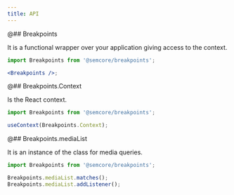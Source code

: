 ```yaml
---
title: API
---
```


@## Breakpoints

It is a functional wrapper over your application giving access to the context.

```jsx
import Breakpoints from '@semcore/breakpoints';

<Breakpoints />;
```

@## Breakpoints.Context

Is the React context.

```jsx
import Breakpoints from '@semcore/breakpoints';

useContext(Breakpoints.Context);
```

@## Breakpoints.mediaList

It is an instance of the class for media queries.

```jsx
import Breakpoints from '@semcore/breakpoints';

Breakpoints.mediaList.matches();
Breakpoints.mediaList.addListener();
```
